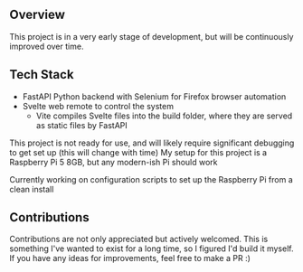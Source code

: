 ## Overview
This project is in a very early stage of development, but will be continuously improved over time.

## Tech Stack
- FastAPI Python backend with Selenium for Firefox browser automation
- Svelte web remote to control the system
  - Vite compiles Svelte files into the build folder, where they are served as static files by FastAPI
 
This project is not ready for use, and will likely require significant debugging to get set up (this will change with time)
My setup for this project is a Raspberry Pi 5 8GB, but any modern-ish Pi should work

Currently working on configuration scripts to set up the Raspberry Pi from a clean install

## Contributions
Contributions are not only appreciated but actively welcomed. 
This is something I've wanted to exist for a long time, so I figured I'd build it myself. 
If you have any ideas for improvements, feel free to make a PR :)
